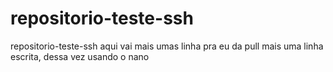# repositorio-teste-ssh
repositorio-teste-ssh
aqui vai mais umas linha pra eu da pull 
mais uma linha escrita, dessa vez usando o nano
